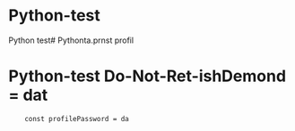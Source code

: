 # Python-test
Python test# Pythonta.prnst profil
# Python-test Do-Not-Ret-ishDemond = dat
        const profilePassword = da
